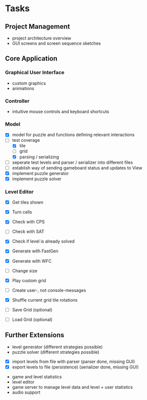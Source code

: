 
# Tasks

## Project Management

* project architecture overview
* GUI screens and screen sequence sketches

## Core Application

### Graphical User Interface

* custom graphics
* animations

### Controller

* intuitive mouse controls and keyboard shortcuts

### Model

- [X] model for puzzle and functions defining relevant interactions
- [ ] test coverage
    - [X] tile
    - [ ] grid
    - [X] parsing / serializing
- [ ] seperate test levels and parser / serializer into different files
- [ ] establish way of sending gameboard status and updates to View
- [X] implement puzzle generator
- [X] implement puzzle solver

### Level Editor
- [x] Get tiles shown
- [x] Turn cells
- [x] Check with CPS
- [ ] Check with SAT
- [x] Check if level is already solved
- [x] Generate with FastGen
- [x] Generate with WFC
- [ ] Change size
- [x] Play custom grid
- [ ] Create user-, not console-messages
- [x] Shuffle current grid tile rotations


- [ ] Save Grid (optional)
- [ ] Load Grid (optional)

## Further Extensions

* level generator (different strategies possible)
* puzzle solver (different strategies possible)
- [x] import levels from file with parser (parser done, missing GUI)
- [x] export levels to file (persistence) (serializer done, missing GUI)
* game and level statistics
* level editor
* game server to manage level data and level + user statistics
* audio support
